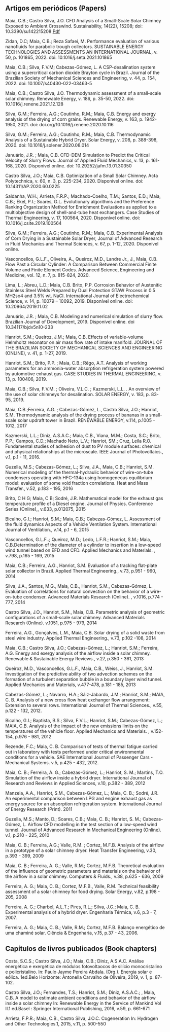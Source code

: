## **Artigos em periódicos (Papers)**

Maia, C.B.; Castro Silva, J.O. CFD Analysis of a Small-Scale Solar Chimney Exposed to Ambient Crosswind. Sustainability, 14(22), 15208; doi: 10.3390/su142215208 [Pdf](https://www.mdpi.com/2071-1050/14/22/15208)

Zidan, D.C; Maia, C.B.; Reza Safaei, M. Performance evaluation of various nanofluids for parabolic trough collectors. SUSTAINABLE ENERGY TECHNOLOGIES AND ASSESSMENTS AN INTERNATIONAL JOURNAL, v. 50, p. 101865, 2022. doi: 10.1016/j.seta.2021.101865

Maia, C.B.; Silva, F.V.M; Cabezas-Gómez, L. A CSP-desalination system using a supercritical carbon dioxide Brayton cycle in Brazil. Journal of the Brazilian Society of Mechanical Sciences and Engineering, v. 44, p. 154, 2022. doi: 10.1007/s40430-022-03463-5

Maia, C.B.; Castro Silva, J.O. Thermodynamic assessment of a small-scale solar chimney. Renewable Energy, v. 186, p. 35-50, 2022. doi: 10.1016/j.renene.2021.12.128

Silva, G.M.; Ferreira, A.G.; Coutinho, R.M.; Maia, C.B. Energy and exergy analysis of the drying of corn grains. Renewable Energy, v. 163, p. 1942-1950, 2021.
doi: doi.org/10.1016/j.renene.2020.10.116

Silva, G.M.; Ferreira, A.G.; Coutinho, R.M.; Maia, C.B. Thermodynamic Analysis of a Sustainable Hybrid Dryer. Solar Energy, v. 208, p. 388-398, 2020. doi: 10.1016/j.solener.2020.08.014

Januário, J.R. ; Maia, C.B. CFD-DEM Simulation to Predict the Critical Velocity of Slurry Flows. Journal of Applied Fluid Mechanics, v. 13, p. 161-168, 2020. Disponível online. doi: 10.29252/jafm.13.01.30350

Castro Silva, J.O.; Maia, C.B. Optimization of a Small Solar Chimney. Acta Polytechnica, v. 60, n. 3, p. 225-234, 2020. Disponível online. doi: 10.14311/AP.2020.60.0225

Saldanha, W.H.; Arrieta, F.R.P.; Machado-Coelho, T.M.; Santos, E.D.; Maia, C.B.; Ekel, P.I.; Soares, G.L. Evolutionary algorithms and the Preference Ranking Organization Method for Enrichment Evaluations as applied to a multiobjective design of shell-and-tube heat exchangers. Case Studies of Thermal Engineering, v. 17, 100564, 2020. Disponível online. doi: 10.1016/j.csite.2019.100564

Silva, G.M.; Ferreira, A.G.; Coutinho, R.M.; Maia, C.B. Experimental Analysis of Corn Drying in a Sustainable Solar Dryer, Journal of Advanced Research in Fluid Mechanics and Thermal Sciences, v. 67, p. 1-12, 2020. Disponível online.

Vasconcellos, G.L.F., Oliveira, A., Queiroz, M.D., Landre Jr., J., Maia, C.B. Flow Past a Circular Cylinder: A Comparison Between Commercial Finite Volume and
Finite Element Codes. Advanced Science, Engineering and Medicine, vol. 12, n. 7, p. 815-824, 2020. 

Lima, L.; Abreu, L.D.; Maia, C.B. Brito, P.P. Corrosion Behavior of Austenitic Stainless Steel Welds Prepared by Dual Protection GTAW Process in 0.5 MH2so4 and 3.5% wt. NaCl. International Journal of Electrochemical Science, v. 14, p. 10079 – 10092, 2019. Disponível online.  doi: 10.20964/2019.11.02

Januário, J.R. ; Maia, C.B. Modeling and numerical simulation of slurry flow. Brazilian Journal of Development, 2019. Disponível online. doi 10.34117/bjdv5n10-233

Hanriot, S.M.; Queiroz, J.M.; Maia, C.B. Effects of variable-volume Helmholtz resonator on air mass flow rate of intake manifold. JOURNAL OF THE BRAZILIAN SOCIETY OF MECHANICAL SCIENCES AND ENGINEERING (ONLINE), v. 41, p. 1-27, 2019.

Hanriot, S.M.; Brito, P.P. ; Maia, C.B.; Rêgo, A.T. Analysis of working parameters for an ammonia-water absorption refrigeration system powered by automotive exhaust gas. CASE STUDIES IN THERMAL ENGINEERING, v. 13, p. 100406, 2019.

Maia, C.B.; Silva, F.V.M. ; Oliveira, V.L.C. ; Kazmerski, L.L. . An overview of the use of solar chimneys for desalination. SOLAR ENERGY, v. 183, p. 83-95, 2019.

Maia, C.B.;Ferreira, A.G. ; Cabezas-Gómez, L., Castro Silva, J.O.; Hanriot, S.M. Thermodynamic analysis of the drying process of bananas in a small-scale solar updraft tower in Brazil. RENEWABLE ENERGY, v.114, p.1005 - 1012, 2017

Kazmerski, L.L.; Diniz, A.S.A.C.; Maia, C.B., Viana, M.M.; Costa, S.C.; Brito, P.P.; Campos, C.D.; Machado Neto, L.V.; Hanriot, SM.; Cruz, Leila R.O. Fundamental studies of adhesion of dust to PV module surfaces: chemical and physical relationships at the microscale. IEEE Journal of Photovoltaics., v.1, p.1 - 11, 2016.

Guzella, M.S.; Cabezas-Gómez, L.; Silva, J.A., Maia, C.B.; Hanriot, S.M. Numerical modeling of the thermal-hydraulic behavior of wire-on-tube condensers operating with HFC-134a using homogeneous equilibrium model: evaluation of some void fraction correlations. Heat and Mass Transfer., v.52, p.183 - 195, 2016

Brito, C H G; Maia, C B; Sodré, J.R. Mathematical model for the exhaust gas temperature profile of a Diesel engine. Journal of Physics. Conference Series (Online),, v.633, p.012075, 2015

Bicalho, G.I.; Hanriot, S.M.; Maia, C.B.; Cabezas-Gómez, L. Assessment of the fluid dynamics Aspects of a Vehicle Ventilation System. International Journal of Ventilation., v.14, p.1 - 6, 2015

Vasconcellos, G.L.F..; Queiroz, M.D.; Ledo, L.F.R.; Hanriot, S.M.; Maia, C.B.Determination of the diameter of a cylinder to insertion in a low-speed wind tunnel based on EFD and CFD. Applied Mechanics and Materials. , v.798, p.165 - 169, 2015

Maia, C.B.; Ferreira, A.G., Hanriot, S.M. Evaluation of a tracking flat-plate solar collector in Brazil. Applied Thermal Engineering., v.73, p.951 - 960, 2014

Silva, J.A., Santos, M.G., Maia, C.B., Hanriot, S.M., Cabezas-Gómez, L. Evaluation of correlations for natural convection on the behavior of a wire-on-tube condenser. Advanced Materials Research (Online). , v.1016, p.774 - 777, 2014

Castro Silva, J.O., Hanriot, S.M., Maia, C.B. Parametric analysis of geometric configurations of a small-scale solar chimney. Advanced Materials Research (Online). v.1051, p.975 - 979, 2014

Ferreira, A.G., Gonçalves, L.M., Maia, C.B. Solar drying of a solid waste from steel wire industry. Applied Thermal Engineering., v.73, p.102 -108, 2014

Maia, C.B.; Castro Silva, J.O.; Cabezas-Gómez, L.; Hanriot, S.M.; Ferreira, A.G. Energy and exergy analysis of the airflow inside a solar chimney. Renewable & Sustainable Energy Reviews., v.27, p.350 - 361, 2013

Queiroz, M.D., Vasconcellos, G.L.F., Maia, C.B., Weiss, J., Hanriot, S.M. Investigation of the predictive ability of two advection schemes on the formation of a turbulent separation bubble in a boundary layer wind tunnel. Applied Mechanics and Materials, v.477-478, p.181 - 185, 2013

Cabezas-Gómez, L.; Navarro, H.A.; Sáiz-Jabardo, J.M.; Hanriot, S.M.; MAIA, C. B. Analysis of a new cross flow heat exchanger flow arrangement: Extension to several rows. International Journal of Thermal Sciences., v.55, p.122 - 132, 2012.

Bicalho, G.I.; Baptista, B.S.; Silva, F.V.L.; Hanriot, S.M.; Cabezas-Gómez, L.; MAIA, C.B. Analysis of the impact of the new emissions limits on the temperatures of the vehicle floor. Applied Mechanics and Materials. , v.152-154, p.976 - 981, 2012

Rezende, F.C.; Maia, C. B. Comparison of tests of thermal fatigue carried out in laboratory with tests performed under critical environmental conditions for a vehicle. SAE International Journal of Passenger Cars - Mechanical Systems. v.5, p.425 - 432, 2012.

Maia, C. B.; Ferreira, A. G.; Cabezas-Gómez, L.; Hanriot, S. M.; Martins, T.O. Simulation of the airflow inside a hybrid dryer. International Journal of Research and Reviews in Applied Sciences, v.10, p.382 - 389, 2012

Manzela, A.A., Hanriot, S.M., Cabezas-Gómez, L.; Maia, C. B.; Sodré, J.R. An experimental comparison between LPG and engine exhaust gas as energy source for an absorption refrigeration system. International Journal of Energy Research (Print). 2011

Guzella, M.S.; Manto, D.; Soares, C.B.; Maia, C. B.; Hanriot, S. M.; Cabezas-Gómez, L. Airflow CFD modelling in the test section of a low-speed wind tunnel. Journal of Advanced Research in Mechanical Engineering (Online). v.1, p.210 - 225, 2010

Maia, C. B.; Ferreira, A.G.; Valle, R.M. ; Cortez, M.F.B. Analysis of the airflow in a prototype of a solar chimney dryer. Heat Transfer Engineering, v.30, p.393 - 399, 2009

Maia, C. B.; Ferreira, A. G.; Valle, R.M.; Cortez, M.F.B. Theoretical evaluation of the influence of geometric parameters and materials on the behavior of the airflow in a solar chimney. Computers & Fluids., v.38, p.625 - 636, 2009

Ferreira, A. G.; Maia, C. B.; Cortez, M.F.B., Valle, R.M. Technical feasibility assessment of a solar chimney for food drying. Solar Energy, v.82, p.198 - 205, 2008

Ferreira, A. G.; Charbel, A.L.T.; Pires, R.L.; Silva, J.G.; Maia, C. B. Experimental analysis of a hybrid dryer. Engenharia Térmica, v.6, p.3 - 7, 2007.

Ferreira, A. G.; Maia, C. B.; Valle, R.M.; Cortez, M.F.B. Balanço energético de uma chaminé solar. Ciência & Engenharia, v.15, p.37 - 43, 2006.

## **Capítulos de livros publicados (Book chapters)**

Costa, S.C.S.; Castro Silva, J.O.; Maia, C.B.; Diniz, A.S.A.C. Análise energética e exergética de módulos fotovoltaocos de silício monocristalino e policristalino. In: Paulo Jayme Pereira Abdala. (Org.). Energia solar e eólica. 1ed.Belo Horizonte: Antonella Carvalho de Oliveira, 2019, v. 1, p. 87-102.

Castro Silva, J.O.; Fernandes, T.S.; Hanriot, S.M.; Diniz, A.S.A.C.; , Maia, C.B. A model to estimate ambient conditions and behavior of the airflow inside a solar chimney In: Renewable Energy in the Service of Mankind Vol II.1 ed.Basel : Springer International Publishing, 2016, v.59, p. 661-671

Arrieta, F.P.R.; Maia, C.B., Castro Silva, J.O.C. Cogeneration In: Hydrogen and Other Technologies.1, 2015, v.11, p. 500-550

